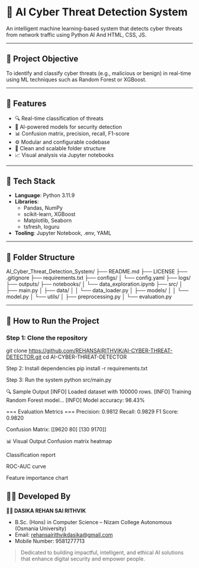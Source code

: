 # 🔐 AI Cyber Threat Detection System

An intelligent machine learning-based system that detects cyber threats from network traffic using Python AI And HTML, CSS, JS.

---

## 📌 Project Objective

To identify and classify cyber threats (e.g., malicious or benign) in real-time using ML techniques such as Random Forest or XGBoost.

---

## 🎯 Features

- 🔍 Real-time classification of threats
- 🤖 AI-powered models for security detection
- 📊 Confusion matrix, precision, recall, F1-score
- ⚙️ Modular and configurable codebase
- 📁 Clean and scalable folder structure
- 📈 Visual analysis via Jupyter notebooks

---

## 🧠 Tech Stack

- **Language**: Python 3.11.9
- **Libraries**:
  - Pandas, NumPy
  - scikit-learn, XGBoost
  - Matplotlib, Seaborn
  - tsfresh, loguru
- **Tooling**: Jupyter Notebook, .env, YAML

---

## 📂 Folder Structure

AI_Cyber_Threat_Detection_System/
├── README.md
├── LICENSE
├── .gitignore
├── requirements.txt
├── configs/
│ └── config.yaml
├── logs/
├── outputs/
├── notebooks/
│ └── data_exploration.ipynb
├── src/
│ ├── main.py
│ ├── data/
│ │ └── data_loader.py
│ ├── models/
│ │ └── model.py
│ └── utils/
│ ├── preprocessing.py
│ └── evaluation.py

---

## 🚀 How to Run the Project

### Step 1: Clone the repository
git clone https://github.com/REHANSAIRITHVIK/AI-CYBER-THREAT-DETECTOR.git
cd AI-CYBER-THREAT-DETECTOR

Step 2: Install dependencies
pip install -r requirements.txt

Step 3: Run the system
python src/main.py
 
🔍 Sample Output
[INFO] Loaded dataset with 100000 rows.
[INFO] Training Random Forest model...
[INFO] Model accuracy: 98.43%

=== Evaluation Metrics ===
Precision:     0.9812
Recall:        0.9829
F1 Score:      0.9820

Confusion Matrix:
[[9620   80]
 [130  9170]]

📊 Visual Output
Confusion matrix heatmap

Classification report

ROC-AUC curve

Feature importance chart

## 🧑‍💻 Developed By

**👨‍💻 DASIKA REHAN SAI RITHVIK**  
- B.Sc. (Hons) in Computer Science – Nizam College Autonomous (Osmania University)    
- Email: rehansairithvikdasika@gmail.com
- Mobile Number: 9581277713

> Dedicated to building impactful, intelligent, and ethical AI solutions that enhance digital security and empower people.
